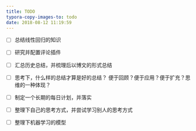 ```yaml
---
title: TODO
typora-copy-images-to: todo
date: 2018-08-12 11:19:59
---
```

- [ ] 总结线性回归的知识
- [ ] 研究并配置评论插件
- [ ] 汇总历史总结，并梳理后以博文的形式总结
- [ ] 思考下，什么样的总结才算是好的总结？ 便于回顾？便于应用？便于扩充？思维的一种体现？
- [ ] 制定一个长期的每日计划，并落实
- [ ] 整理下自己的思考方式，并尝试学习别人的思考方式
- [ ] 整理下机器学习的模型

